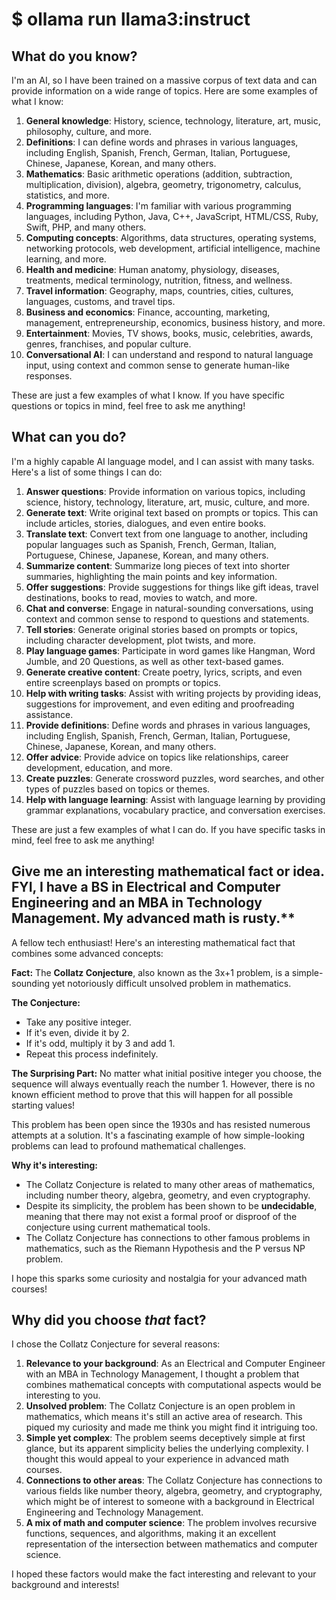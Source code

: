 # $ ollama run llama3:instruct

## What do you know?

I'm an AI, so I have been trained on a massive corpus of text data and can provide information on a wide range of topics. Here are some examples of what I know:

1. **General knowledge**: History, science, technology, literature, art, music, philosophy, culture, and more.
2. **Definitions**: I can define words and phrases in various languages, including English, Spanish, French, German, Italian, Portuguese, Chinese, Japanese, Korean, and many 
others.
3. **Mathematics**: Basic arithmetic operations (addition, subtraction, multiplication, division), algebra, geometry, trigonometry, calculus, statistics, and more.
4. **Programming languages**: I'm familiar with various programming languages, including Python, Java, C++, JavaScript, HTML/CSS, Ruby, Swift, PHP, and many others.
5. **Computing concepts**: Algorithms, data structures, operating systems, networking protocols, web development, artificial intelligence, machine learning, and more.
6. **Health and medicine**: Human anatomy, physiology, diseases, treatments, medical terminology, nutrition, fitness, and wellness.
7. **Travel information**: Geography, maps, countries, cities, cultures, languages, customs, and travel tips.
8. **Business and economics**: Finance, accounting, marketing, management, entrepreneurship, economics, business history, and more.
9. **Entertainment**: Movies, TV shows, books, music, celebrities, awards, genres, franchises, and popular culture.
10. **Conversational AI**: I can understand and respond to natural language input, using context and common sense to generate human-like responses.

These are just a few examples of what I know. If you have specific questions or topics in mind, feel free to ask me anything!


## What can you do?

I'm a highly capable AI language model, and I can assist with many tasks. Here's a list of some things I can do:

1. **Answer questions**: Provide information on various topics, including science, history, technology, literature, art, music, culture, and more.
2. **Generate text**: Write original text based on prompts or topics. This can include articles, stories, dialogues, and even entire books.
3. **Translate text**: Convert text from one language to another, including popular languages such as Spanish, French, German, Italian, Portuguese, Chinese, Japanese, Korean, and
many others.
4. **Summarize content**: Summarize long pieces of text into shorter summaries, highlighting the main points and key information.
5. **Offer suggestions**: Provide suggestions for things like gift ideas, travel destinations, books to read, movies to watch, and more.
6. **Chat and converse**: Engage in natural-sounding conversations, using context and common sense to respond to questions and statements.
7. **Tell stories**: Generate original stories based on prompts or topics, including character development, plot twists, and more.
8. **Play language games**: Participate in word games like Hangman, Word Jumble, and 20 Questions, as well as other text-based games.
9. **Generate creative content**: Create poetry, lyrics, scripts, and even entire screenplays based on prompts or topics.
10. **Help with writing tasks**: Assist with writing projects by providing ideas, suggestions for improvement, and even editing and proofreading assistance.
11. **Provide definitions**: Define words and phrases in various languages, including English, Spanish, French, German, Italian, Portuguese, Chinese, Japanese, Korean, and many 
others.
12. **Offer advice**: Provide advice on topics like relationships, career development, education, and more.
13. **Create puzzles**: Generate crossword puzzles, word searches, and other types of puzzles based on topics or themes.
14. **Help with language learning**: Assist with language learning by providing grammar explanations, vocabulary practice, and conversation exercises.

These are just a few examples of what I can do. If you have specific tasks in mind, feel free to ask me anything!


## Give me an interesting mathematical fact or idea. FYI, I have a BS in Electrical and Computer Engineering and an MBA in Technology Management. My advanced math is rusty.**

A fellow tech enthusiast! Here's an interesting mathematical fact that combines some advanced concepts:

**Fact:** The **Collatz Conjecture**, also known as the 3x+1 problem, is a simple-sounding yet notoriously difficult unsolved problem in mathematics.

**The Conjecture:**

* Take any positive integer.
* If it's even, divide it by 2.
* If it's odd, multiply it by 3 and add 1.
* Repeat this process indefinitely.

**The Surprising Part:** No matter what initial positive integer you choose, the sequence will always eventually reach the number 1. However, there is no known efficient method 
to prove that this will happen for all possible starting values!

This problem has been open since the 1930s and has resisted numerous attempts at a solution. It's a fascinating example of how simple-looking problems can lead to profound 
mathematical challenges.

**Why it's interesting:**

* The Collatz Conjecture is related to many other areas of mathematics, including number theory, algebra, geometry, and even cryptography.
* Despite its simplicity, the problem has been shown to be **undecidable**, meaning that there may not exist a formal proof or disproof of the conjecture using current 
mathematical tools.
* The Collatz Conjecture has connections to other famous problems in mathematics, such as the Riemann Hypothesis and the P versus NP problem.

I hope this sparks some curiosity and nostalgia for your advanced math courses!

## Why did you choose *that* fact?

I chose the Collatz Conjecture for several reasons:

1. **Relevance to your background**: As an Electrical and Computer Engineer with an MBA in Technology Management, I thought a problem that combines mathematical concepts with 
computational aspects would be interesting to you.
2. **Unsolved problem**: The Collatz Conjecture is an open problem in mathematics, which means it's still an active area of research. This piqued my curiosity and made me think 
you might find it intriguing too.
3. **Simple yet complex**: The problem seems deceptively simple at first glance, but its apparent simplicity belies the underlying complexity. I thought this would appeal to your
experience in advanced math courses.
4. **Connections to other areas**: The Collatz Conjecture has connections to various fields like number theory, algebra, geometry, and cryptography, which might be of interest to
someone with a background in Electrical Engineering and Technology Management.
5. **A mix of math and computer science**: The problem involves recursive functions, sequences, and algorithms, making it an excellent representation of the intersection between 
mathematics and computer science.

I hoped these factors would make the fact interesting and relevant to your background and interests!
